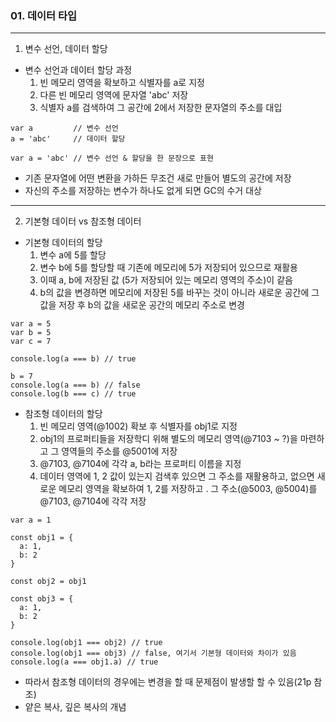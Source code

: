 ### 01. 데이터 타입

---

1. 변수 선언, 데이터 할당

- 변수 선언과 데이터 할당 과정
  1. 빈 메모리 영역을 확보하고 식별자를 a로 지정
  2. 다른 빈 메모리 영역에 문자열 'abc' 저장
  3. 식별자 a를 검색하여 그 공간에 2에서 저장한 문자열의 주소를 대입

```
var a         // 변수 선언
a = 'abc'     // 데이터 할당

var a = 'abc' // 변수 선언 & 할당을 한 문장으로 표현
```

- 기존 문자열에 어떤 변환을 가하든 무조건 새로 만들어 별도의 공간에 저장
- 자신의 주소를 저장하는 변수가 하나도 없게 되면 GC의 수거 대상

---

2. 기본형 데이터 vs 참조형 데이터

- 기본형 데이터의 할당
  1. 변수 a에 5를 할당
  2. 변수 b에 5를 할당할 때 기존에 메모리에 5가 저장되어 있으므로 재활용
  3. 이때 a, b에 저장된 값 (5가 저장되어 있는 메모리 영역의 주소)이 같음
  4. b의 값을 변경하면 메모리에 저장된 5를 바꾸는 것이 아니라 새로운 공간에 그 값을 저장 후 b의 값을 새로운 공간의 메모리 주소로 변경

```
var a = 5
var b = 5
var c = 7

console.log(a === b) // true

b = 7
console.log(a === b) // false
console.log(b === c) // true
```

- 참조형 데이터의 할당
  1. 빈 메모리 영역(@1002) 확보 후 식별자를 obj1로 지정
  2. obj1의 프로퍼티들을 저장학디 위해 별도의 메모리 영역(@7103 ~ ?)을 마련하고 그 영역들의 주소를 @5001에 저장
  3. @7103, @7104에 각각 a, b라는 프로퍼티 이름을 지정
  4. 데이터 영역에 1, 2 값이 있는지 검색후 있으면 그 주소를 재활용하고, 없으면 새로운 메모리 영역을 확보하여 1, 2를 저장하고 . 그 주소(@5003, @5004)를 @7103, @7104에 각각 저장

```
var a = 1

const obj1 = {
  a: 1,
  b: 2
}

const obj2 = obj1

const obj3 = {
  a: 1,
  b: 2
}

console.log(obj1 === obj2) // true
console.log(obj1 === obj3) // false, 여기서 기본형 데이터와 차이가 있음
console.log(a === obj1.a) // true
```

- 따라서 참조형 데이터의 경우에는 변경을 할 때 문제점이 발생할 할 수 있음(21p 참조)
- 얕은 복사, 깊은 복사의 개념
